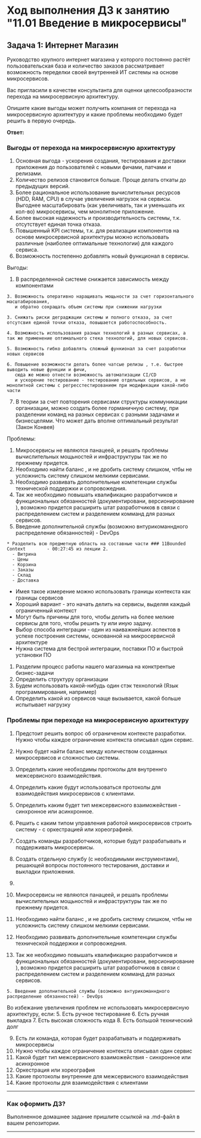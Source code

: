 # Ход выполнения ДЗ к занятию "11.01 Введение в микросервисы"

## Задача 1: Интернет Магазин

Руководство крупного интернет магазина у которого постоянно растёт пользовательская база и количество заказов рассматривает возможность переделки своей внутренней ИТ системы на основе микросервисов. 

Вас пригласили в качестве консультанта для оценки целесообразности перехода на микросервисную архитектуру. 

Опишите какие выгоды может получить компания от перехода на микросервисную архитектуру и какие проблемы необходимо будет решить в первую очередь.


**Ответ:**
### Выгоды от перехода на микросервисную архитектуру

1. Основная выгода - ускорения создания, тестирования и доставки приложения до пользователей с новыми фичами, патчами и релизами. 
2. Количество релизов становится больше. Проще делать откаты до предыдущих версий.
3. Более рациональное использование вычислительных ресурсов (HDD, RAM, CPU) в случае увеличения нагрузок на сервисы. Выгоднее масштабировать (как увеличивать, так и уменьшать их кол-во) микросервисы, чем монолитное приложение. 
4. Более высокая надежность и производительность системы, т.к. отсутствует единая точка отказа.
5. Повышенный  KPI системы, т.к. для реализации компонентов на основе микросервисной архитектуры можно использовать различные (наиболее оптимальные технологии) для каждого сервиса.
6. Возможность постепенно добавлять новый функционал в сервисы.




Выгоды:
1. В распределенной системе снижается зависимость между компонентами

```
3. Возможность оперативно наращивать мощьности за счет горизонтального масштабирования, 
   и обратно сокращать объем системы при снижении нагрузки
```
   
```   
3. Снижать риски деграджации системы и полного отказа, за счет отсутсвия единой точки отказа, повышается работоспособность.
```
```
4. Возможность использования разных технологий в разных сервисах, а так же применение оптимального стека технологий, для новых сервисов. 
```
```
5. Возможность гибко добавлять сложный функионал за счет разработки новых сервисов
```
```
6. Повышение возможности делать более чатсые релизы , т.е. быстрее выводить новые функции и фичи,
   сюда же можно отнести возможность автоматизации CI/CD 
   и ускорение тестирование - тестирование отдельных сервисов, а не монолитной системы с регресстестированием при модификации какой-либо части
```   

7. В теории за счет повторения сервисами структуры коммуникации организации, можно создать более горманичную систему, 
   при разделении команд на разных сервисах с разными задачами и бизнесцелями. Что может дать вполне оптимальный результат (Закон Конвея)
   
Проблемы:
1. Микросервисы не являются панацеей, и решать проблемы вычислительных мощьностей и инфраструктуры так же по прежнему придется.
2. Необходимо найти баланс , и не дробить систему слишком, чтбы не усложнисть систему слишком мелкими сервисами.
3. Необходимо развивать дополнительные компетенции службы технической поддержки и сопровожедния.
4. Так же необходимо повышать квалификацию разработчиков и функциональных обязанностей (документировани, версионирование ), 
   возможно придется расширить штат разработчиков в связи с распределением систем и разделением комманд для разных сервисов.
5. Введение дополнительной службы (возможно внтурикоманндного распределение обязанностей) - DevOps


```
* Разделить всю предметную область на составные части ### 11Bounded Context        - 00:27:45 из лекции 2.
  - Витрина
  - Цены
  - Корзина
  - Заказы
  - Склад
  - Доставка
```
* Имея такое измерение можно использовать границы контекста как границы сервисов
* Хороший вариант - это начать делить на сервисы, выделяя каждый ограниченный контекст
* Могут быть причины для того, чтобы делить на более мелкие сервисы для того, чтобы решить ту или иную задачу.
* Выбор способа интеграции - один из наиважнейших аспектов в успехе построения системы, основанной на микросервисной архитектуре
* Нужна система для бестрой интеграции, поставки ПО и быстрой установки ПО

1. Разделим процесс работы нашего магазиныа на конктрентые бизнес-задачи
2. Определить структуру организации
3. Будем использовать какой-нибудь один стэк технологий (Язык программирования, например)
4. Определить какой из сервисов чаще вызывается, какой больше испытывает нагрузку

### Проблемы при переходе на микросервисную архитектуру

1. Предстоит решить вопрос об ограниченом контексте разработки. Нужно чтобы каждое ограничение контекста описывал один сервис.
2. Нужно будет найти баланс между количеством созданных микросервисов и сложностью системы.
3. Определить какие необходимы протоколы для внутреннго межсервисного взаимодействия.
4. Определить какие будут использоваться протоколы для взаимодействия микросервисов с клиентами.
5. Определить каким будет тип межсервисного взаиможействия - синхронное или асинхронное.
6. Решить с каким типом управления работой микросервисов строить систему - с оркестрацией или хореографией.
7. Создать команды разработчиков, которые будут разрабатывать и поддерживать микросервисы. 
8. Создать отдельную службу (с необходимыми инструментами), решающей вопросы постоянного тестирования, доставки и выкладки приложения.
9.



1. Микросервисы не являются панацеей, и решать проблемы вычислительных мощьностей и инфраструктуры так же по прежнему придется.
2. Необходимо найти баланс , и не дробить систему слишком, чтбы не усложнисть систему слишком мелкими сервисами.
3. Необходимо развивать дополнительные компетенции службы технической поддержки и сопровожедния.
4. Так же необходимо повышать квалификацию разработчиков и функциональных обязанностей (документировани, версионирование ), 
   возможно придется расширить штат разработчиков в связи с распределением систем и разделением комманд для разных сервисов.
```
5. Введение дополнительной службы (возможно внтурикоманндного распределение обязанностей) - DevOps
```


Во избежание увеличения проблем не использовать микросервисную архитектуру, если:
5. Есть ручное тестирование
6. Есть ручная выкладка
7. Есть высокая сложность кода
8. Есть большой технический долг

9. Есть ли команда, которая будет разрабатывать и поддерживать микросервисы
10. Нужно чтобы каждое ограничение контекста описывал один сервис
11. Какой будет тип межсервисного взаиможействия - синхронное или асинхронное
12. Оркестрация или хореография
13. Какие протоколы внутренние для межсервисного взаимодействия
14. Какие протоколы для взаимодействия с клиентами
---

### Как оформить ДЗ?

Выполненное домашнее задание пришлите ссылкой на .md-файл в вашем репозитории.

---
